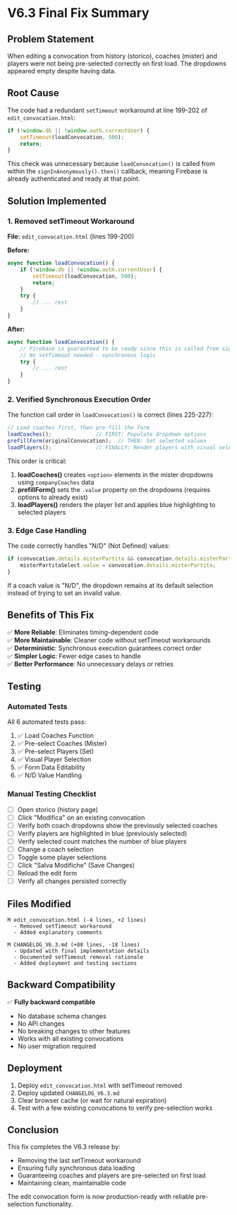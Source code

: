 # V6.3 Final Fix Summary

## Problem Statement
When editing a convocation from history (storico), coaches (mister) and players were not being pre-selected correctly on first load. The dropdowns appeared empty despite having data.

## Root Cause
The code had a redundant `setTimeout` workaround at line 199-202 of `edit_convocation.html`:

```javascript
if (!window.db || !window.auth.currentUser) {
    setTimeout(loadConvocation, 500);
    return;
}
```

This check was unnecessary because `loadConvocation()` is called from within the `signInAnonymously().then()` callback, meaning Firebase is already authenticated and ready at that point.

## Solution Implemented

### 1. Removed setTimeout Workaround
**File:** `edit_convocation.html` (lines 199-200)

**Before:**
```javascript
async function loadConvocation() {
    if (!window.db || !window.auth.currentUser) {
        setTimeout(loadConvocation, 500);
        return;
    }
    try {
        // ... rest
    }
}
```

**After:**
```javascript
async function loadConvocation() {
    // Firebase is guaranteed to be ready since this is called from signInAnonymously().then()
    // No setTimeout needed - synchronous logic
    try {
        // ... rest
    }
}
```

### 2. Verified Synchronous Execution Order
The function call order in `loadConvocation()` is correct (lines 225-227):

```javascript
// Load coaches first, then pre-fill the form
loadCoaches();              // FIRST: Populate dropdown options
prefillForm(originalConvocation);  // THEN: Set selected values
loadPlayers();              // FINALLY: Render players with visual selection
```

This order is critical:
1. **loadCoaches()** creates `<option>` elements in the mister dropdowns using `companyCoaches` data
2. **prefillForm()** sets the `.value` property on the dropdowns (requires options to already exist)
3. **loadPlayers()** renders the player list and applies blue highlighting to selected players

### 3. Edge Case Handling
The code correctly handles "N/D" (Not Defined) values:

```javascript
if (convocation.details.misterPartita && convocation.details.misterPartita !== 'N/D') {
    misterPartitaSelect.value = convocation.details.misterPartita;
}
```

If a coach value is "N/D", the dropdown remains at its default selection instead of trying to set an invalid value.

## Benefits of This Fix

✅ **More Reliable**: Eliminates timing-dependent code  
✅ **More Maintainable**: Cleaner code without setTimeout workarounds  
✅ **Deterministic**: Synchronous execution guarantees correct order  
✅ **Simpler Logic**: Fewer edge cases to handle  
✅ **Better Performance**: No unnecessary delays or retries  

## Testing

### Automated Tests
All 6 automated tests pass:
1. ✅ Load Coaches Function
2. ✅ Pre-select Coaches (Mister)
3. ✅ Pre-select Players (Set)
4. ✅ Visual Player Selection
5. ✅ Form Data Editability
6. ✅ N/D Value Handling

### Manual Testing Checklist
- [ ] Open storico (history page)
- [ ] Click "Modifica" on an existing convocation
- [ ] Verify both coach dropdowns show the previously selected coaches
- [ ] Verify players are highlighted in blue (previously selected)
- [ ] Verify selected count matches the number of blue players
- [ ] Change a coach selection
- [ ] Toggle some player selections
- [ ] Click "Salva Modifiche" (Save Changes)
- [ ] Reload the edit form
- [ ] Verify all changes persisted correctly

## Files Modified

```
M edit_convocation.html (-4 lines, +2 lines)
  - Removed setTimeout workaround
  - Added explanatory comments
  
M CHANGELOG_V6.3.md (+88 lines, -18 lines)
  - Updated with final implementation details
  - Documented setTimeout removal rationale
  - Added deployment and testing sections
```

## Backward Compatibility

✅ **Fully backward compatible**
- No database schema changes
- No API changes
- No breaking changes to other features
- Works with all existing convocations
- No user migration required

## Deployment

1. Deploy `edit_convocation.html` with setTimeout removed
2. Deploy updated `CHANGELOG_V6.3.md`
3. Clear browser cache (or wait for natural expiration)
4. Test with a few existing convocations to verify pre-selection works

## Conclusion

This fix completes the V6.3 release by:
- Removing the last setTimeout workaround
- Ensuring fully synchronous data loading
- Guaranteeing coaches and players are pre-selected on first load
- Maintaining clean, maintainable code

The edit convocation form is now production-ready with reliable pre-selection functionality.
